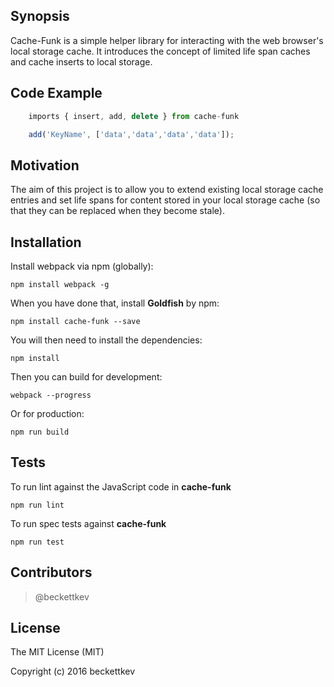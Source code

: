 ## Synopsis

Cache-Funk is a simple helper library for interacting with the web browser's local storage cache. It introduces the concept of limited life span caches and cache inserts to local storage.

## Code Example
```javascript
	imports { insert, add, delete } from cache-funk

	add('KeyName', ['data','data','data','data']);
```
## Motivation

The aim of this project is to allow you to extend existing local storage cache entries and set life spans for content stored in your local storage cache (so that they can be replaced when they become stale).

## Installation

Install webpack via npm (globally):
```node
npm install webpack -g
```
When you have done that, install **Goldfish** by npm:
```node
npm install cache-funk --save
```
You will then need to install the dependencies:
```node
npm install
```
Then you can build for development:
```node
webpack --progress
```
Or for production:
```node
npm run build
```

## Tests

To run lint against the JavaScript code in **cache-funk**

```
npm run lint
```

To run spec tests against **cache-funk**
```
npm run test
```

## Contributors

> @beckettkev

## License

The MIT License (MIT)

Copyright (c) 2016 beckettkev
